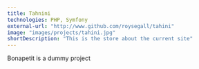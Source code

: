 ```yaml
---
title: Tahnini
technologies: PHP, Symfony
external-url: "http://www.github.com/roysegall/tahini"
image: "images/projects/tahini.jpg"
shortDescription: "This is the store about the current site"
---
```


Bonapetit is a dummy project
